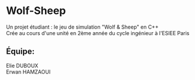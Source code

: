 # Wolf-Sheep

Un projet étudiant : le jeu de simulation "Wolf & Sheep" en C++   
Crée au cours d'une unité en 2ème année du cycle ingénieur à l'ESIEE Paris

## Équipe:
Elie DUBOUX   
Erwan HAMZAOUI
